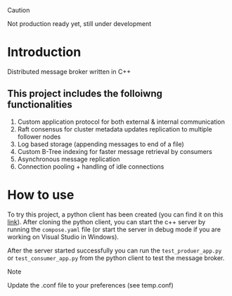 > [!CAUTION]
> Not production ready yet, still under development

# Introduction
Distributed message broker written in C++

## This project includes the folloiwng functionalities
1. Custom application protocol for both external & internal communication
2. Raft consensus for cluster metadata updates replication to multiple follower nodes
3. Log based storage (appending messages to end of a file)
4. Custom B-Tree indexing for faster message retrieval by consumers
5. Asynchronous message replication
6. Connection pooling + handling of idle connections

# How to use
To try this project, a python client has been created (you can find it on this [link](https://github.com/michalismichailidis1999/fast-queue-python-library)).
After cloning the python client, you can start the c++ server by running the `compose.yaml` file (or start the server in debug mode if you are working on Visual Studio in Windows).

After the server started successfully you can run the `test_produer_app.py` or `test_consumer_app.py` from the python client to test the message broker.

> [!NOTE]
> Update the .conf file to your preferences (see temp.conf)
